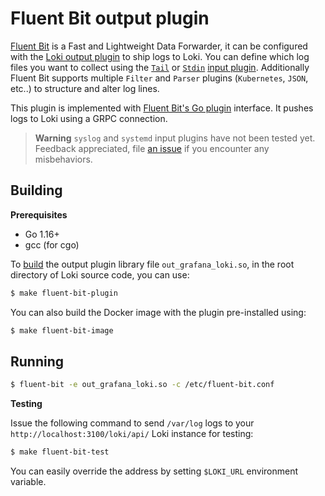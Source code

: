 # Fluent Bit output plugin

[Fluent Bit](https://fluentbit.io/) is a Fast and Lightweight Data Forwarder, it can be configured with the [Loki output plugin](https://fluentbit.io/documentation/0.12/output/) to ship logs to Loki. You can define which log files you want to collect using the [`Tail`](https://fluentbit.io/documentation/0.12/input/tail.html) or [`Stdin`](https://docs.fluentbit.io/manual/pipeline/inputs/standard-input) [input plugin](https://fluentbit.io/documentation/0.12/getting_started/input.html). Additionally Fluent Bit supports multiple `Filter` and `Parser` plugins (`Kubernetes`, `JSON`, etc..) to structure and alter log lines.

This plugin is implemented with [Fluent Bit's Go plugin](https://github.com/fluent/fluent-bit-go) interface. It pushes logs to Loki using a GRPC connection.

> **Warning**
> `syslog` and `systemd` input plugins have not been tested yet. Feedback appreciated, file [an issue](https://github.com/grafana/loki/issues/new?template=bug_report.md) if you encounter any misbehaviors.

## Building

**Prerequisites**

* Go 1.16+
* gcc (for cgo)

To [build](https://docs.fluentbit.io/manual/development/golang-output-plugins#build-a-go-plugin) the output plugin library file `out_grafana_loki.so`, in the root directory of Loki source code, you can use:

```bash
$ make fluent-bit-plugin
```

You can also build the Docker image with the plugin pre-installed using:

```bash
$ make fluent-bit-image
```

## Running

```bash
$ fluent-bit -e out_grafana_loki.so -c /etc/fluent-bit.conf
```

**Testing**

Issue the following command to send `/var/log` logs to your `http://localhost:3100/loki/api/` Loki instance for testing:

```bash
$ make fluent-bit-test
```

You can easily override the address by setting `$LOKI_URL` environment variable.